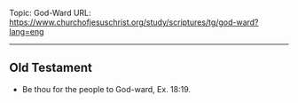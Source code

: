 Topic: God-Ward
URL: https://www.churchofjesuschrist.org/study/scriptures/tg/god-ward?lang=eng

---

## Old Testament

- Be thou for the people to God-ward, Ex. 18:19.

